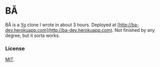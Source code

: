 BĂ
===

BĂ is a [Yo](https://itunes.apple.com/us/app/yo./id834335592?mt=8) clone I wrote in about 3 hours. Deployed at [http://ba-dev.herokuapp.com](http://ba-dev.herokuapp.com). Not finished by any degree, but it sorta works.

### License
[MIT](license.txt).
